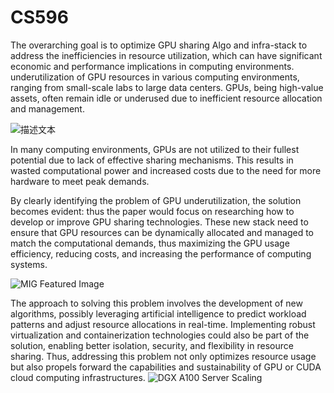 # CS596

The overarching goal is to optimize GPU sharing Algo and infra-stack to address the inefficiencies in resource utilization, which can have significant economic and performance implications in computing environments.
 underutilization of GPU resources in various computing environments, ranging from small-scale labs to large data centers. GPUs, being high-value assets, often remain idle or underused due to inefficient resource allocation and management.

![描述文本](https://docs.nvidia.com/deploy/mps/_images/image1.png)

In many computing environments, GPUs are not utilized to their fullest potential due to lack of effective sharing mechanisms. This results in wasted computational power and increased costs due to the need for more hardware to meet peak demands.

By clearly identifying the problem of GPU underutilization, the solution becomes evident: thus the paper would focus on researching how to develop or improve GPU sharing technologies. These new stack need to ensure that GPU resources can be dynamically allocated and managed to match the computational demands, thus maximizing the GPU usage efficiency, reducing costs, and increasing the performance of computing systems.

![MIG Featured Image](https://blogs.nvidia.com/wp-content/uploads/2020/05/mig-featured-image-FINAL-1280.jpg)

The approach to solving this problem involves the development of new algorithms, possibly leveraging artificial intelligence to predict workload patterns and adjust resource allocations in real-time. Implementing robust virtualization and containerization technologies could also be part of the solution, enabling better isolation, security, and flexibility in resource sharing.
Thus, addressing this problem not only optimizes resource usage but also propels forward the capabilities and sustainability of GPU or CUDA cloud computing infrastructures.
![DGX A100 Server Scaling](https://developer-blogs.nvidia.com/wp-content/uploads/2021/09/DGX-A100-server-scaling-total-throughput-1024x412.png)

